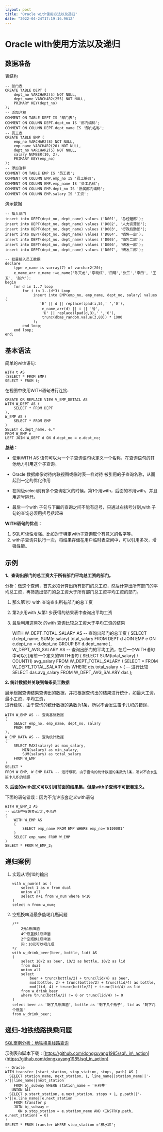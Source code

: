 ```yaml
---
layout: post
title: "Oracle with使用方法以及递归"
date: "2022-04-24T17:19:16.961Z"
---
```

Oracle with使用方法以及递归
===================

数据准备
----

表结构

    -- 部门表
    CREATE TABLE DEPT (
        dept_no VARCHAR2(5) NOT NULL,
        dept_name VARCHAR2(255) NOT NULL,
        PRIMARY KEY(dept_no)
    );
    -- 添加注释
    COMMENT ON TABLE DEPT IS '部门表';
    COMMENT ON COLUMN DEPT.dept_no IS '部门编码';
    COMMENT ON COLUMN DEPT.dept_name IS '部门名称';
    -- 员工表
    CREATE TABLE EMP (
    	emp_no VARCHAR2(8) NOT NULL,
        emp_name VARCHAR2(20) NOT NULL,
        dept_no VARCHAR2(5) NOT NULL,
        salary NUMBER(10, 2),
        PRIMARY KEY(emp_no)
    );
    -- 添加注释
    COMMENT ON TABLE EMP IS '员工表';
    COMMENT ON COLUMN EMP.emp_no IS '员工编码';
    COMMENT ON COLUMN EMP.emp_name IS '员工名称';
    COMMENT ON COLUMN EMP.dept_no IS '所属部门编码';
    COMMENT ON COLUMN EMP.salary IS '工资';
    

演示数据

    -- 插入部门
    insert into DEPT(dept_no, dept_name) values ('D001', '总经理部');
    insert into DEPT(dept_no, dept_name) values ('D002', '人力资源部');
    insert into DEPT(dept_no, dept_name) values ('D003', '行政后勤部');
    insert into DEPT(dept_no, dept_name) values ('D004', '销售一部');
    insert into DEPT(dept_no, dept_name) values ('D005', '销售二部');
    insert into DEPT(dept_no, dept_name) values ('D006', '研发一部');
    insert into DEPT(dept_no, dept_name) values ('D007', '研发二部');
    
    -- 批量插入员工数据
    declare
    	type e_name is varray(7) of varchar2(20);
    	e_name_arr e_name :=e_name('陈天龙','李晓红','田萌','张三','李四', '王五', '赵六');
    begin
    	for d in 1..7 loop
    		for i in 1..(d*3) Loop
    			 insert into EMP(emp_no, emp_name, dept_no, salary) values (
                 	'E' || d || replace(lpad(i,5),' ','0'),
                     e_name_arr(d) || i || '号',
                     'D' || replace(lpad(d,3),' ','0'),
                     trunc(dbms_random.value(3,80)) * 1000
                 );
    		end loop;
    	end loop;
    end;
    

基本语法
----

简单的with语句:

    WITH t AS 
    (SELECT * FROM EMP)
    SELECT * FROM t;
    

在视图中使⽤WITH语句进⾏连接:

    CREATE OR REPLACE VIEW V_EMP_DETAIL AS 
    WITH W_DEPT AS (
        SELECT * FROM DEPT
    ),
    W_EMP AS (
        SELECT * FROM EMP
    )
    SELECT d.dept_name, e.* 
    FROM W_EMP e 
    LEFT JOIN W_DEPT d ON d.dept_no = e.dept_no;
    

**总结：**

*   使⽤WITH AS 语句可以为⼀个⼦查询语句块定义⼀个名称，在查询语句的其他地⽅引⽤这个⼦查询。
    
*   Oracle 数据库像对待内联视图或临时表⼀样对待 被引⽤的⼦查询名称，从⽽起到⼀定的优化作⽤
    
*   在同级select前有多个查询定义的时候，第1个⽤with，后⾯的不⽤with，并且⽤逗号隔开。
    
*   最后⼀个with ⼦句与下⾯的查询之间不能有逗号，只通过右括号分割,with ⼦句的查询必须⽤括号括起来
    

**WITH语句的优点：**

1.  SQL可读性增强。⽐如对于特定with⼦查询取个有意义的名字等。
2.  with⼦查询只执⾏⼀次，将结果存储在⽤户临时表空间中，可以引⽤多次，增强性能。

示例
--

**1、查询出部门的总工资⼤于所有部门平均总工资的部门。**

分析：做这个查询，⾸先必须计算出所有部门的总工资，然后计算出所有部门的平均总工资，再筛选出部门的总工资⼤于所有部门总工资平均工资的部门。

1.  那么第1步 with 查询查出所有部门的总工资
2.  第2步⽤with 从第1 步获得的结果表中查询出平均工资
3.  最后利⽤这两次 的with 查询⽐较总工资⼤于平均工资的结果

    WITH W_DEPT_TOTAL_SALARY AS -- 查询出部门的总⼯资
    (	SELECT d.dept_name, SUM(e.salary) total_salary
        FROM DEPT d
     	JOIN EMP e ON e.dept_no = d.dept_no
        GROUP BY d.dept_name
    ),
    W_DEPT_AVG_SALARY AS -- 查询出部门的平均⼯资，在后⼀个WITH语句中可以引⽤前⼀个定义的WITH语句
    (
    	SELECT SUM(total_salary) / COUNT(1) avg_salary 
        FROM W_DEPT_TOTAL_SALARY
    )
    SELECT *
    FROM W_DEPT_TOTAL_SALARY dts
    WHERE dts.total_salary > ( -- 进⾏⽐较
        SELECT das.avg_salary 
        FROM W_DEPT_AVG_SALARY das
    );
    

**2\. 统计数据并关联到每条员工数据**

展⽰根据查询结果查询出的数据，并把根据查询出的结果进⾏统计，如最⼤⼯资，最⼩⼯资，平均⼯资，  
进⾏级联，由于查询的统计数据的条数为1条，所以不会发⽣笛卡⼉积的错误，

    WITH W_EMP AS -- 查询基础数据
    (
        SELECT emp_no, emp_name, dept_no, salary
        FROM EMP
    ),
    W_EMP_DATA AS -- 查询统计数据
    (	
        SELECT MAX(salary) as max_salary, 
        	MIN(salary) as min_salary, 
        	SUM(salary) as total_salary
     	FROM W_EMP
    )
    SELECT *
    FROM W_EMP, W_EMP_DATA -- 进⾏级联，由于查询的统计数据的条数为1条，所以不会发⽣笛卡⼉积的错误
    

**3\. 后⾯的with定义可以引⽤前⾯的结果集，但是with⼦查询不可嵌套定义。**

下⾯的语句错误：因为不允许嵌套定义with语句

    WITH W_EMP_2 AS
    -- with中有嵌套with,不允许
    (
    	WITH W_EMP AS
       	(
    		SELECT emp_name FROM EMP WHERE emp_no='E100001'
        )
    	SELECT emp_name FROM W_EMP
    )
    SELECT * FROM W_EMP_2;  
    

递归案例
----

1.  实现从1到10的输出
    
        with w_num(n) as (
        	select 1 as n from dual
            union all
            select n+1 from w_num where n<10
        )
        select n from w_num;
        
    
2.  空瓶换啤酒最多能喝几瓶问题
    
        /**
        	2元1瓶啤酒
        	4个瓶盖换1瓶啤酒
        	2个空瓶换1瓶啤酒
        	问：10元可以喝几瓶
        */
        with w_drink_beer(beer, bottle, lid) AS
        (
        	select 10/2 as beer, 10/2 as bottle, 10/2 as lid
            from dual
            union all
            select 
            	beer + trunc(bottle/2) + trunc(lid/4) as beer,
            	mod(bottle, 2) + trunc(bottle/2) + trunc(lid/4) as bottle,
            	mod(lid, 4) + trunc(bottle/2) + trunc(lid/4) as lid
            from w_drink_beer
            where trunc(bottle/2) != 0 or trunc(lid/4) != 0
        )
        select beer as '喝了几瓶啤酒', bottle as '剩下几个瓶子', lid as '剩下几个瓶盖'
        from w_drink_beer;
        
    

递归-地铁线路换乘问题
-----------

[SQL案例分析：地铁换乘线路查询](https://www.bilibili.com/video/BV1Uu411i7jf)

示例表和脚本下载：[https://github.com/dongxuyang1985/sql\_in\_action](https://github.com/dongxuyang1985/sql_in_action)

    -- Oracle
    WITH transfer (start_station, stop_station, stops, path) AS (
      SELECT station_name, next_station, 1, line_name||station_name||'->'||line_name||next_station
        FROM bj_subway WHERE station_name = '王府井'
       UNION ALL
      SELECT p.start_station, e.next_station, stops + 1, p.path||'->'||e.line_name||e.next_station
        FROM transfer p
        JOIN bj_subway e
          ON p.stop_station = e.station_name AND (INSTR(p.path, e.next_station) = 0)
    )
    SELECT * FROM transfer WHERE stop_station ='积水潭';